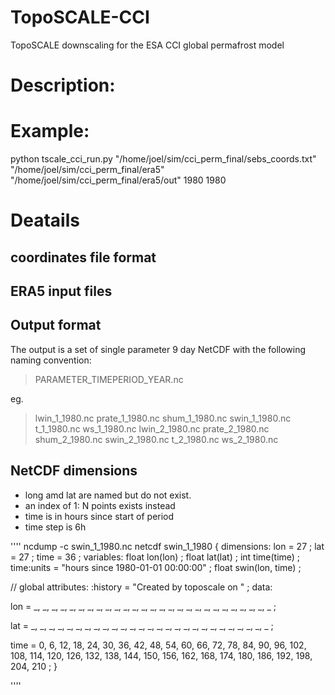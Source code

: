 # TopoSCALE-CCI
TopoSCALE downscaling for the ESA CCI global permafrost model

# Description:

# Example:
python tscale_cci_run.py "/home/joel/sim/cci_perm_final/sebs_coords.txt"  "/home/joel/sim/cci_perm_final/era5" "/home/joel/sim/cci_perm_final/era5/out" 1980 1980

# Deatails

## coordinates file format


## ERA5 input files

## Output format

The output is a set of single parameter 9 day NetCDF with the following naming convention:

> PARAMETER_TIMEPERIOD_YEAR.nc 

eg.

> lwin_1_1980.nc  prate_1_1980.nc  shum_1_1980.nc  swin_1_1980.nc  t_1_1980.nc  ws_1_1980.nc
> lwin_2_1980.nc  prate_2_1980.nc  shum_2_1980.nc  swin_2_1980.nc  t_2_1980.nc  ws_2_1980.nc



## NetCDF dimensions
- long amd lat are named but do not exist. 
- an index of 1: N points exists instead
- time is in hours since start of period
- time step is 6h

'''' 
ncdump -c swin_1_1980.nc 
netcdf swin_1_1980 {
dimensions:
	lon = 27 ;
	lat = 27 ;
	time = 36 ;
variables:
	float lon(lon) ;
	float lat(lat) ;
	int time(time) ;
		time:units = "hours since 1980-01-01 00:00:00" ;
	float swin(lon, time) ;

// global attributes:
		:history = "Created by toposcale on " ;
data:

 lon = _, _, _, _, _, _, _, _, _, _, _, _, _, _, _, _, _, _, _, _, _, _, _, 
    _, _, _, _ ;

 lat = _, _, _, _, _, _, _, _, _, _, _, _, _, _, _, _, _, _, _, _, _, _, _, 
    _, _, _, _ ;

 time = 0, 6, 12, 18, 24, 30, 36, 42, 48, 54, 60, 66, 72, 78, 84, 90, 96, 
    102, 108, 114, 120, 126, 132, 138, 144, 150, 156, 162, 168, 174, 180, 
    186, 192, 198, 204, 210 ;
}

''''
